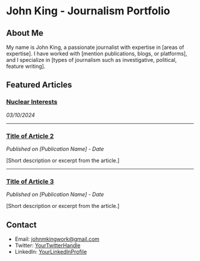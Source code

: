 # John King - Journalism Portfolio

## About Me
My name is John King, a passionate journalist with expertise in [areas of expertise]. I have worked with [mention publications, blogs, or platforms], and I specialize in [types of journalism such as investigative, political, feature writing].

## Featured Articles

### [Nuclear Interests](#)
*03/10/2024*

---

### [Title of Article 2](#)
*Published on [Publication Name] - Date*

[Short description or excerpt from the article.]

---

### [Title of Article 3](#)
*Published on [Publication Name] - Date*

[Short description or excerpt from the article.]

## Contact
- Email: [johnmkingwork@gmail.com](mailto:johnmkingwork@gmail.com)
- Twitter: [YourTwitterHandle](https://twitter.com/YourTwitterHandle)
- LinkedIn: [YourLinkedInProfile](https://linkedin.com/in/YourLinkedInProfile)
